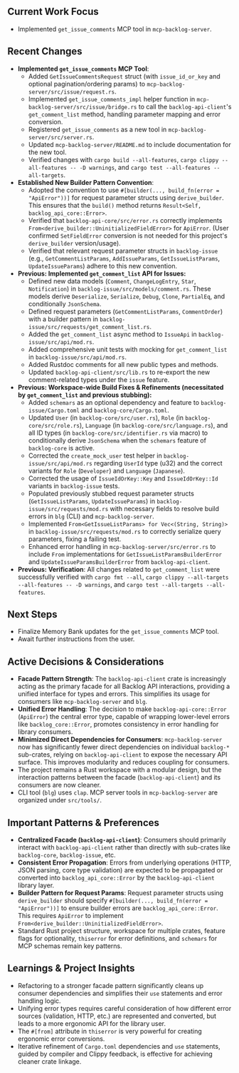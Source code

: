 ## Current Work Focus
-   Implemented `get_issue_comments` MCP tool in `mcp-backlog-server`.

## Recent Changes
-   **Implemented `get_issue_comments` MCP Tool**:
    -   Added `GetIssueCommentsRequest` struct (with `issue_id_or_key` and optional pagination/ordering params) to `mcp-backlog-server/src/issue/request.rs`.
    -   Implemented `get_issue_comments_impl` helper function in `mcp-backlog-server/src/issue/bridge.rs` to call the `backlog-api-client`'s `get_comment_list` method, handling parameter mapping and error conversion.
    -   Registered `get_issue_comments` as a new tool in `mcp-backlog-server/src/server.rs`.
    -   Updated `mcp-backlog-server/README.md` to include documentation for the new tool.
    -   Verified changes with `cargo build --all-features`, `cargo clippy --all-features -- -D warnings`, and `cargo test --all-features --all-targets`.
-   **Established New Builder Pattern Convention**:
    -   Adopted the convention to use `#[builder(..., build_fn(error = "ApiError"))]` for request parameter structs using `derive_builder`. This ensures that the `build()` method returns `Result<Self, backlog_api_core::Error>`.
    -   Verified that `backlog-api-core/src/error.rs` correctly implements `From<derive_builder::UninitializedFieldError>` for `ApiError`. (User confirmed `SetFieldError` conversion is not needed for this project's `derive_builder` version/usage).
    -   Verified that relevant request parameter structs in `backlog-issue` (e.g., `GetCommentListParams`, `AddIssueParams`, `GetIssueListParams`, `UpdateIssueParams`) adhere to this new convention.
-   **Previous: Implemented `get_comment_list` API for Issues:**
    -   Defined new data models (`Comment`, `ChangeLogEntry`, `Star`, `Notification`) in `backlog-issue/src/models/comment.rs`. These models derive `Deserialize`, `Serialize`, `Debug`, `Clone`, `PartialEq`, and conditionally `JsonSchema`.
    -   Defined request parameters (`GetCommentListParams`, `CommentOrder`) with a builder pattern in `backlog-issue/src/requests/get_comment_list.rs`.
    -   Added the `get_comment_list` async method to `IssueApi` in `backlog-issue/src/api/mod.rs`.
    -   Added comprehensive unit tests with mocking for `get_comment_list` in `backlog-issue/src/api/mod.rs`.
    -   Added Rustdoc comments for all new public types and methods.
    -   Updated `backlog-api-client/src/lib.rs` to re-export the new comment-related types under the `issue` feature.
-   **Previous: Workspace-wide Build Fixes & Refinements (necessitated by `get_comment_list` and previous stubbing):**
    -   Added `schemars` as an optional dependency and feature to `backlog-issue/Cargo.toml` and `backlog-core/Cargo.toml`.
    -   Updated `User` (in `backlog-core/src/user.rs`), `Role` (in `backlog-core/src/role.rs`), `Language` (in `backlog-core/src/language.rs`), and all ID types (in `backlog-core/src/identifier.rs` via macro) to conditionally derive `JsonSchema` when the `schemars` feature of `backlog-core` is active.
    -   Corrected the `create_mock_user` test helper in `backlog-issue/src/api/mod.rs` regarding `UserId` type (u32) and the correct variants for `Role` (`Developer`) and `Language` (`Japanese`).
    -   Corrected the usage of `IssueIdOrKey::Key` and `IssueIdOrKey::Id` variants in `backlog-issue` tests.
    -   Populated previously stubbed request parameter structs (`GetIssueListParams`, `UpdateIssueParams`) in `backlog-issue/src/requests/mod.rs` with necessary fields to resolve build errors in `blg` (CLI) and `mcp-backlog-server`.
    -   Implemented `From<GetIssueListParams> for Vec<(String, String)>` in `backlog-issue/src/requests/mod.rs` to correctly serialize query parameters, fixing a failing test.
    -   Enhanced error handling in `mcp-backlog-server/src/error.rs` to include `From` implementations for `GetIssueListParamsBuilderError` and `UpdateIssueParamsBuilderError` from `backlog-api-client`.
-   **Previous: Verification**: All changes related to `get_comment_list` were successfully verified with `cargo fmt --all`, `cargo clippy --all-targets --all-features -- -D warnings`, and `cargo test --all-targets --all-features`.

## Next Steps
-   Finalize Memory Bank updates for the `get_issue_comments` MCP tool.
-   Await further instructions from the user.


## Active Decisions & Considerations
-   **Facade Pattern Strength**: The `backlog-api-client` crate is increasingly acting as the primary facade for all Backlog API interactions, providing a unified interface for types and errors. This simplifies its usage for consumers like `mcp-backlog-server` and `blg`.
-   **Unified Error Handling**: The decision to make `backlog-api-core::Error` (`ApiError`) the central error type, capable of wrapping lower-level errors like `backlog_core::Error`, promotes consistency in error handling for library consumers.
-   **Minimized Direct Dependencies for Consumers**: `mcp-backlog-server` now has significantly fewer direct dependencies on individual `backlog-*` sub-crates, relying on `backlog-api-client` to expose the necessary API surface. This improves modularity and reduces coupling for consumers.
-   The project remains a Rust workspace with a modular design, but the interaction patterns between the facade (`backlog-api-client`) and its consumers are now cleaner.
-   CLI tool (`blg`) uses `clap`. MCP server tools in `mcp-backlog-server` are organized under `src/tools/`.

## Important Patterns & Preferences
-   **Centralized Facade (`backlog-api-client`)**: Consumers should primarily interact with `backlog-api-client` rather than directly with sub-crates like `backlog-core`, `backlog-issue`, etc.
-   **Consistent Error Propagation**: Errors from underlying operations (HTTP, JSON parsing, core type validation) are expected to be propagated or converted into `backlog_api_core::Error` by the `backlog-api-client` library layer.
-   **Builder Pattern for Request Params**: Request parameter structs using `derive_builder` should specify `#[builder(..., build_fn(error = "ApiError"))]` to ensure builder errors are `backlog_api_core::Error`. This requires `ApiError` to implement `From<derive_builder::UninitializedFieldError>`.
-   Standard Rust project structure, workspace for multiple crates, feature flags for optionality, `thiserror` for error definitions, and `schemars` for MCP schemas remain key patterns.

## Learnings & Project Insights
-   Refactoring to a stronger facade pattern significantly cleans up consumer dependencies and simplifies their `use` statements and error handling logic.
-   Unifying error types requires careful consideration of how different error sources (validation, HTTP, etc.) are represented and converted, but leads to a more ergonomic API for the library user.
-   The `#[from]` attribute in `thiserror` is very powerful for creating ergonomic error conversions.
-   Iterative refinement of `Cargo.toml` dependencies and `use` statements, guided by compiler and Clippy feedback, is effective for achieving cleaner crate linkage.
